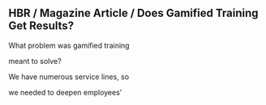 ## HBR / Magazine Article / Does Gamified Training Get Results?

What problem was gamified training

meant to solve?

We have numerous service lines, so

we needed to deepen employees’